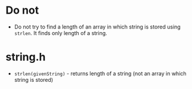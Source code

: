 #                  Do not

- Do not try to find a length of an array in which string is stored using `strlen`. It finds only length of a string.

#                  string.h

- `strlen(givenString)` - returns length of a string (not an array in which string is stored)